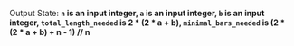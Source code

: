 Output State: **`n` is an input integer, `a` is an input integer, `b` is an input integer, `total_length_needed` is 2 * (2 * a + b), `minimal_bars_needed` is (2 * (2 * a + b) + n - 1) // n**